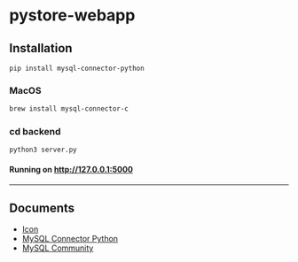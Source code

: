 # pystore-webapp
## Installation
```htlm
pip install mysql-connector-python
```
### MacOS
```html
brew install mysql-connector-c
```
### cd backend
```
python3 server.py
```
#### Running on http://127.0.0.1:5000
-------------
## Documents
- [Icon](https://zavoloklom.github.io/material-design-iconic-font/icons.html)
- [MySQL Connector Python](https://dev.mysql.com/doc/connector-python/en/)
- [MySQL Community](https://dev.mysql.com/downloads/installer/)
